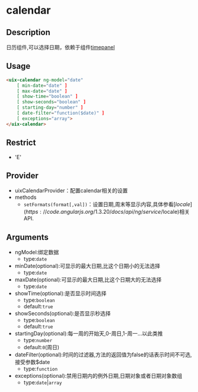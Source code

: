 # calendar
## Description

日历组件,可以选择日期，依赖于组件<a ui-sref="app.api.timepanel" href="../../timepanel/docs/readme.md">timepanel</a>

## Usage

``` html
<uix-calendar ng-model="date"
    [ min-date="date" ]
    [ max-date="date" ]
    [ show-time="boolean" ]
    [ show-seconds="boolean" ]
    [ starting-day="number" ]
    [ date-filter="function($date)" ]
    [ exceptions="array">
</uix-calendar>
```
## Restrict
- 'E'

## Provider
- uixCalendarProvider：配置calendar相关的设置
- methods
    - `setFormats(format[,val])`：设置日期,周末等显示内容,具体参看[$locale](https://code.angularjs.org/1.3.20/docs/api/ng/service/$locale)相关API.

## Arguments

- ngModel:绑定数据
    - type:`date`
- minDate(optional):可显示的最大日期,比这个日期小的无法选择
    - type:`date`
- maxDate(optional):可显示的最大日期,比这个日期大的无法选择
    - type:`date`
- showTime(optional):是否显示时间选择
    - type:`boolean`
    - default:`true`
- showSeconds(optional):是否显示秒选择
    - type:`boolean`
    - default:`true`
- startingDay(optional):每一周的开始天,0-周日,1-周一...以此类推
    - type:`number`
    - default:`0`(周日)
- dateFilter(optional):时间的过滤器,方法的返回值为false的话表示时间不可选,接受参数$date
    - type:`function`
- exceptions(optional):禁用日期内的例外日期,日期对象或者日期对象数组
    - type:`date`|`array`
